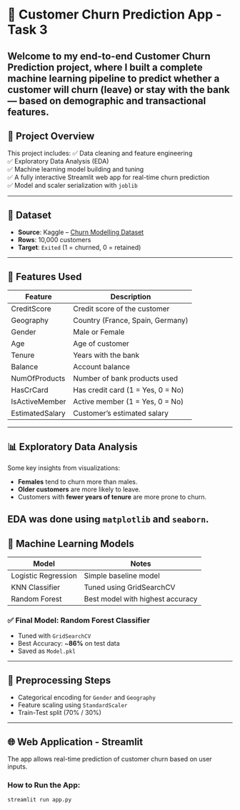 # 🛃 Customer Churn Prediction App - Task 3

Welcome to my end-to-end **Customer Churn Prediction** project, where I built a complete machine learning pipeline to predict whether a customer will churn (leave) or stay with the bank — based on demographic and transactional features.
---
## 📌 Project Overview
This project includes:
✅ Data cleaning and feature engineering  
✅ Exploratory Data Analysis (EDA)  
✅ Machine learning model building and tuning  
✅ A fully interactive Streamlit web app for real-time churn prediction  
✅ Model and scaler serialization with `joblib`  

---
## 📂 Dataset
- **Source**: Kaggle – [Churn Modelling Dataset](https://www.kaggle.com/datasets)
- **Rows**: 10,000 customers  
- **Target**: `Exited` (1 = churned, 0 = retained)
---
## 🧪 Features Used
| Feature            | Description                          |
|--------------------|--------------------------------------|
| CreditScore        | Credit score of the customer         |
| Geography          | Country (France, Spain, Germany)     |
| Gender             | Male or Female                       |
| Age                | Age of customer                      |
| Tenure             | Years with the bank                  |
| Balance            | Account balance                      |
| NumOfProducts      | Number of bank products used         |
| HasCrCard          | Has credit card (1 = Yes, 0 = No)    |
| IsActiveMember     | Active member (1 = Yes, 0 = No)      |
| EstimatedSalary    | Customer’s estimated salary          |

---
## 📊 Exploratory Data Analysis
Some key insights from visualizations:
- **Females** tend to churn more than males.
- **Older customers** are more likely to leave.
- Customers with **fewer years of tenure** are more prone to churn.

EDA was done using `matplotlib` and `seaborn`.
---
## 🤖 Machine Learning Models
| Model                | Notes                                     |
|----------------------|-------------------------------------------|
| Logistic Regression  | Simple baseline model                     |
| KNN Classifier       | Tuned using GridSearchCV                  |
| Random Forest        | Best model with highest accuracy          |

### ✅ Final Model: Random Forest Classifier
- Tuned with `GridSearchCV`
- Best Accuracy: ~**86%** on test data
- Saved as `Model.pkl`
---
## 🧪 Preprocessing Steps
- Categorical encoding for `Gender` and `Geography`
- Feature scaling using `StandardScaler`
- Train-Test split (70% / 30%)
---
## 🌐 Web Application - Streamlit
The app allows real-time prediction of customer churn based on user inputs.
### How to Run the App:
```bash
streamlit run app.py
